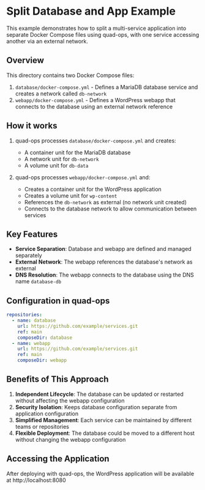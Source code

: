 # Split Database and App Example

This example demonstrates how to split a multi-service application into separate Docker Compose files using quad-ops, with one service accessing another via an external network.

## Overview

This directory contains two Docker Compose files:

1. `database/docker-compose.yml` - Defines a MariaDB database service and creates a network called `db-network`
2. `webapp/docker-compose.yml` - Defines a WordPress webapp that connects to the database using an external network reference

## How it works

1. quad-ops processes `database/docker-compose.yml` and creates:
   - A container unit for the MariaDB database
   - A network unit for `db-network`
   - A volume unit for `db-data`

2. quad-ops processes `webapp/docker-compose.yml` and:
   - Creates a container unit for the WordPress application
   - Creates a volume unit for `wp-content`
   - References the `db-network` as external (no network unit created)
   - Connects to the database network to allow communication between services

## Key Features

- **Service Separation**: Database and webapp are defined and managed separately
- **External Network**: The webapp references the database's network as external
- **DNS Resolution**: The webapp connects to the database using the DNS name `database-db`

## Configuration in quad-ops

```yaml
repositories:
  - name: database
    url: https://github.com/example/services.git
    ref: main
    composeDir: database
  - name: webapp
    url: https://github.com/example/services.git
    ref: main
    composeDir: webapp
```

## Benefits of This Approach

1. **Independent Lifecycle**: The database can be updated or restarted without affecting the webapp configuration
2. **Security Isolation**: Keeps database configuration separate from application configuration
3. **Simplified Management**: Each service can be maintained by different teams or repositories
4. **Flexible Deployment**: The database could be moved to a different host without changing the webapp configuration

## Accessing the Application

After deploying with quad-ops, the WordPress application will be available at http://localhost:8080